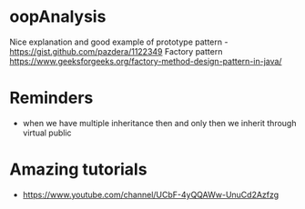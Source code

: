 # oopAnalysis

Nice explanation and good example of prototype pattern - https://gist.github.com/pazdera/1122349
Factory pattern    https://www.geeksforgeeks.org/factory-method-design-pattern-in-java/

# Reminders
* when we have multiple inheritance then and only then we inherit through virtual public 

# Amazing tutorials 
* https://www.youtube.com/channel/UCbF-4yQQAWw-UnuCd2Azfzg
